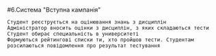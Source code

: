 #6.Система "Вступна кампанія" 

    Студент реєструється на оцінювання знань з дисциплін
    Адміністратор вносить оцінки з дисциплін, з яких складаються тести
    Студент обирає специальність в университеті
    Формуються рейтингові списки ти, хто пройшов тести. Студентам розсилаються повідомлення про результат тестування
